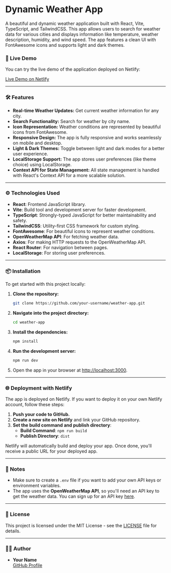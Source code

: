 # Dynamic Weather App

A beautiful and dynamic weather application built with React, Vite, TypeScript, and TailwindCSS. This app allows users to search for weather data for various cities and displays information like temperature, weather description, humidity, and wind speed. The app features a clean UI with FontAwesome icons and supports light and dark themes.

### 🚀 Live Demo
You can try the live demo of the application deployed on Netlify:

[Live Demo on Netlify](https://your-netlify-link.netlify.app)

---

### 🛠️ Features

- **Real-time Weather Updates:** Get current weather information for any city.
- **Search Functionality:** Search for weather by city name.
- **Icon Representation:** Weather conditions are represented by beautiful icons from FontAwesome.
- **Responsive Design:** The app is fully responsive and works seamlessly on mobile and desktop.
- **Light & Dark Themes:** Toggle between light and dark modes for a better user experience.
- **LocalStorage Support:** The app stores user preferences (like theme choice) using LocalStorage.
- **Context API for State Management:** All state management is handled with React's Context API for a more scalable solution.

---

### ⚙️ Technologies Used

- **React**: Frontend JavaScript library.
- **Vite**: Build tool and development server for faster development.
- **TypeScript**: Strongly-typed JavaScript for better maintainability and safety.
- **TailwindCSS**: Utility-first CSS framework for custom styling.
- **FontAwesome**: For beautiful icons to represent weather conditions.
- **OpenWeatherMap API**: For fetching weather data.
- **Axios**: For making HTTP requests to the OpenWeatherMap API.
- **React Router**: For navigation between pages.
- **LocalStorage**: For storing user preferences.

---

### 📦 Installation

To get started with this project locally:

1. **Clone the repository:**
   ```bash
   git clone https://github.com/your-username/weather-app.git
   ```

2. **Navigate into the project directory:**
   ```bash
   cd weather-app
   ```

3. **Install the dependencies:**
   ```bash
   npm install
   ```

4. **Run the development server:**
   ```bash
   npm run dev
   ```

5. Open the app in your browser at [http://localhost:3000](http://localhost:3000).

---

### 🌐 Deployment with Netlify

The app is deployed on Netlify. If you want to deploy it on your own Netlify account, follow these steps:

1. **Push your code to GitHub.**
2. **Create a new site on Netlify** and link your GitHub repository.
3. **Set the build command and publish directory**:
   - **Build Command**: `npm run build`
   - **Publish Directory**: `dist`

Netlify will automatically build and deploy your app. Once done, you'll receive a public URL for your deployed app.

---

### 📝 Notes

- Make sure to create a `.env` file if you want to add your own API keys or environment variables.
- The app uses the **OpenWeatherMap API**, so you'll need an API key to get the weather data. You can sign up for an API key [here](https://openweathermap.org/api).

---

### 📜 License

This project is licensed under the MIT License - see the [LICENSE](LICENSE) file for details.

---

### 👨‍💻 Author

- **Your Name**  
  [GitHub Profile](https://github.com/mariokreitz)

